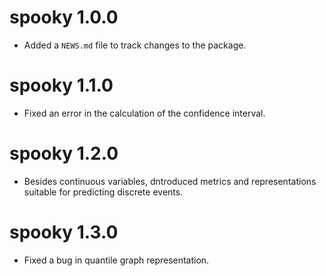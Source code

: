 # spooky 1.0.0

* Added a `NEWS.md` file to track changes to the package.

# spooky 1.1.0
* Fixed an error in the calculation of the confidence interval.

# spooky 1.2.0
* Besides continuous variables, dntroduced metrics and representations suitable for predicting discrete events.


# spooky 1.3.0
* Fixed a bug in quantile graph representation.

